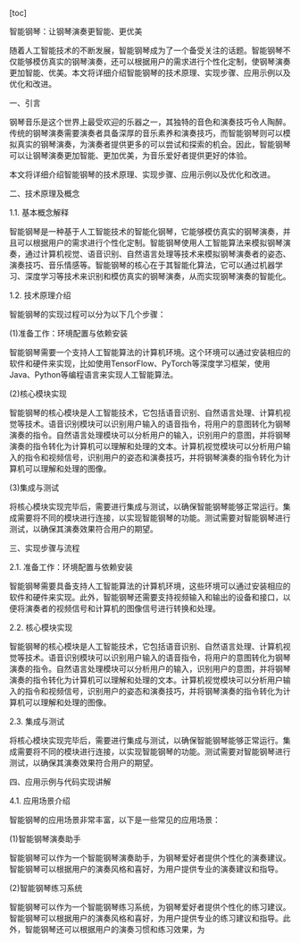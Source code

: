 
[toc]                    
                
                
智能钢琴：让钢琴演奏更智能、更优美

随着人工智能技术的不断发展，智能钢琴成为了一个备受关注的话题。智能钢琴不仅能够模仿真实的钢琴演奏，还可以根据用户的需求进行个性化定制，使钢琴演奏更加智能、优美。本文将详细介绍智能钢琴的技术原理、实现步骤、应用示例以及优化和改进。

一、引言

钢琴音乐是这个世界上最受欢迎的乐器之一，其独特的音色和演奏技巧令人陶醉。传统的钢琴演奏需要演奏者具备深厚的音乐素养和演奏技巧，而智能钢琴则可以模拟真实的钢琴演奏，为演奏者提供更多的可以尝试和探索的机会。因此，智能钢琴可以让钢琴演奏更加智能、更加优美，为音乐爱好者提供更好的体验。

本文将详细介绍智能钢琴的技术原理、实现步骤、应用示例以及优化和改进。

二、技术原理及概念

1.1. 基本概念解释

智能钢琴是一种基于人工智能技术的智能化钢琴，它能够模仿真实的钢琴演奏，并且可以根据用户的需求进行个性化定制。智能钢琴使用人工智能算法来模拟钢琴演奏，通过计算机视觉、语音识别、自然语言处理等技术来模拟钢琴演奏者的姿态、演奏技巧、音乐情感等。智能钢琴的核心在于其智能化算法，它可以通过机器学习、深度学习等技术来识别和模仿真实的钢琴演奏，从而实现钢琴演奏的智能化。

1.2. 技术原理介绍

智能钢琴的实现过程可以分为以下几个步骤：

(1)准备工作：环境配置与依赖安装

智能钢琴需要一个支持人工智能算法的计算机环境。这个环境可以通过安装相应的软件和硬件来实现，比如使用TensorFlow、PyTorch等深度学习框架，使用Java、Python等编程语言来实现人工智能算法。

(2)核心模块实现

智能钢琴的核心模块是人工智能技术，它包括语音识别、自然语言处理、计算机视觉等技术。语音识别模块可以识别用户输入的语音指令，将用户的意图转化为钢琴演奏的指令。自然语言处理模块可以分析用户的输入，识别用户的意图，并将钢琴演奏的指令转化为计算机可以理解和处理的文本。计算机视觉模块可以分析用户输入的指令和视频信号，识别用户的姿态和演奏技巧，并将钢琴演奏的指令转化为计算机可以理解和处理的图像。

(3)集成与测试

将核心模块实现完毕后，需要进行集成与测试，以确保智能钢琴能够正常运行。集成需要将不同的模块进行连接，以实现智能钢琴的功能。测试需要对智能钢琴进行测试，以确保其演奏效果符合用户的期望。

三、实现步骤与流程

2.1. 准备工作：环境配置与依赖安装

智能钢琴需要具备支持人工智能算法的计算机环境，这些环境可以通过安装相应的软件和硬件来实现。此外，智能钢琴还需要支持视频输入和输出的设备和接口，以便将演奏者的视频信号和计算机的图像信号进行转换和处理。

2.2. 核心模块实现

智能钢琴的核心模块是人工智能技术，它包括语音识别、自然语言处理、计算机视觉等技术。语音识别模块可以识别用户输入的语音指令，将用户的意图转化为钢琴演奏的指令。自然语言处理模块可以分析用户的输入，识别用户的意图，并将钢琴演奏的指令转化为计算机可以理解和处理的文本。计算机视觉模块可以分析用户输入的指令和视频信号，识别用户的姿态和演奏技巧，并将钢琴演奏的指令转化为计算机可以理解和处理的图像。

2.3. 集成与测试

将核心模块实现完毕后，需要进行集成与测试，以确保智能钢琴能够正常运行。集成需要将不同的模块进行连接，以实现智能钢琴的功能。测试需要对智能钢琴进行测试，以确保其演奏效果符合用户的期望。

四、应用示例与代码实现讲解

4.1. 应用场景介绍

智能钢琴的应用场景非常丰富，以下是一些常见的应用场景：

(1)智能钢琴演奏助手

智能钢琴可以作为一个智能钢琴演奏助手，为钢琴爱好者提供个性化的演奏建议。智能钢琴可以根据用户的演奏风格和喜好，为用户提供专业的演奏建议和指导。

(2)智能钢琴练习系统

智能钢琴可以作为一个智能钢琴练习系统，为钢琴爱好者提供个性化的练习建议。智能钢琴可以根据用户的演奏风格和喜好，为用户提供专业的练习建议和指导。此外，智能钢琴还可以根据用户的演奏习惯和练习效果，为

